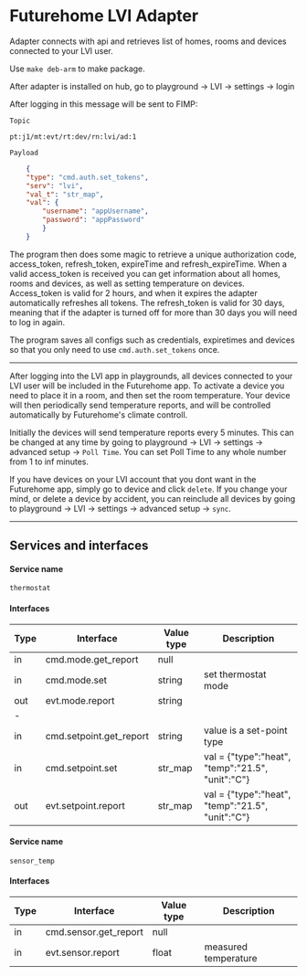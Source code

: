 # Futurehome LVI Adapter

Adapter connects with api and retrieves list of homes, rooms and devices connected to your LVI user.

Use `make deb-arm` to make package. 

After adapter is installed on hub, go to playground -> LVI -> settings -> login

After logging in this message will be sent to FIMP:

`Topic`
```
pt:j1/mt:evt/rt:dev/rn:lvi/ad:1
```

`Payload`
```json
    {
    "type": "cmd.auth.set_tokens",
    "serv": "lvi",
    "val_t": "str_map",
    "val": {
        "username": "appUsername",
        "password": "appPassword"
        }
    }
```

The program then does some magic to retrieve a unique authorization code, access_token, refresh_token, expireTime and refresh_expireTime. When a valid access_token is received you can get information about all homes, rooms and devices, as well as setting temperature on devices. Access_token is valid for 2 hours, and when it expires the adapter automatically refreshes all tokens. The refresh_token is valid for 30 days, meaning that if the adapter is turned off for more than 30 days you will need to log in again.

The program saves all configs such as credentials, expiretimes and devices so that you only need to use `cmd.auth.set_tokens` once. 

***

After logging into the LVI app in playgrounds, all devices connected to your LVI user will be included in the Futurehome app. To activate a device you need to place it in a room, and then set the room temperature. Your device will then periodically send temperature reports, and will be controlled automatically by Futurehome's climate controll.

Initially the devices will send temperature reports every 5 minutes. This can be changed at any time by going to playground -> LVI -> settings -> advanced setup -> `Poll Time`. You can set Poll Time to any whole number from 1 to inf minutes. 

If you have devices on your LVI account that you dont want in the Futurehome app, simply go to device and click `delete`. If you change your mind, or delete a device by accident, you can reinclude all devices by going to playground -> LVI -> settings -> advanced setup -> `sync`. 
***

## Services and interfaces
#### Service name
`thermostat`
#### Interfaces
Type | Interface               | Value type | Description
-----|-------------------------|------------|------------------
in   | cmd.mode.get_report     | null       |
in   | cmd.mode.set            | string     |  set thermostat mode
out  | evt.mode.report         | string     |
-|||
in   | cmd.setpoint.get_report | string     | value is a set-point type
in   | cmd.setpoint.set        | str_map    | val = {"type":"heat", "temp":"21.5", "unit":"C"}
out  | evt.setpoint.report     | str_map    | val = {"type":"heat", "temp":"21.5", "unit":"C"}

#### Service name
`sensor_temp`
#### Interfaces
Type | Interface               | Value type | Description
-----|-------------------------|------------|------------------
in   | cmd.sensor.get_report   | null       | 
in   | evt.sensor.report       | float      | measured temperature
